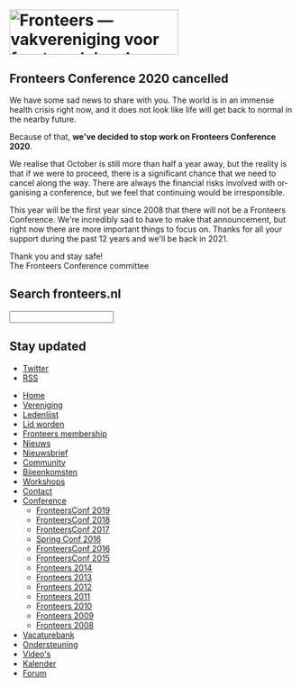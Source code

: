 <!DOCTYPE html>
<!-- Handcrafted with ❤️, by Krijn -->
<html lang="nl">
 <head>
  <meta charset="utf-8">
  <title>Fronteers Conference 2020 cancelled · Fronteers</title>
  <meta name="viewport" content="width=device-width,initial-scale=1">
  <link rel="stylesheet" href="/_css/fronteers.css?v=2023">
  <link rel="icon" href="/favicon.ico">
  <link rel="alternate" type="application/rss+xml" href="http://feeds.feedburner.com/FronteersWeblog" title="Fronteers weblog">
  <link rel="alternate" type="application/rss+xml" href="http://feeds.feedburner.com/FronteersWeblogLaatsteReacties" title="Fronteers weblog: laatste reacties">
  <link rel="alternate" type="application/rss+xml" href="http://feeds.feedburner.com/FronteersBijeenkomsten" title="Fronteers bijeenkomsten">
  <link rel="alternate" type="application/rss+xml" href="http://feeds.feedburner.com/FronteersVacaturebank" title="Fronteers vacaturebank">
  <link rel="alternate" type="application/rss+xml" href="http://feeds.feedburner.com/FronteersWorkshops" title="Fronteers workshops">
  <link rel="me" href="https://front-end.social/@fronteers">
  <link rel="alternate" type="application/rss+xml" href="http://feeds.feedburner.com/FronteersCongres" title="Fronteers conference">
  <link rel="shortlink" href="http://frnt.rs/p2365">
 </head>
 <body id="fronteers-nl">
  <div id="container">
   <div id="main">
    <h1><a href="/"><img src="/_img/badges/fronteers-logo-300dpi.png" width="300" height="80" alt="Fronteers — vakvereniging voor front-end developers"></a></h1>
    <div class="section" lang="en">
     <h2>Fronteers Conference 2020 cancelled</h2>
     <p>We have some sad news to share with you. The world is in an immense health crisis right now, and it does not look like life will get back to normal in the nearby future.</p>
     <p>Because of that, <strong>we've decided to stop work on Fronteers Conference 2020</strong>.</p>
     <p>We realise that October is still more than half a year away, but the reality is that if we were to proceed, there is a significant chance that we need to cancel along the way. There are always the financial risks involved with organising a conference, but we feel that continuing would be irresponsible.</p>
     <p>This year will be the first year since 2008 that there will not be a Fronteers Conference. We're incredibly sad to have to make that announcement, but right now there are more important things to focus on. Thanks for all your support during the past 12 years and we'll be back in 2021.</p>
     <p>Thank you and stay safe!<br>The Fronteers Conference committee</p>
    </div>
   </div>
   <div id="submenu">
    <div>
     <form method="get" action="//www.google.com/search" lang="en">
      <h2><label for="q">Search fronteers.nl</label></h2>
      <p>
       <input name="q" id="q" type="search">
       <input type="hidden" name="sitesearch" value="fronteers.nl">
       <input type="hidden" name="ie" value="UTF-8">
       <input type="hidden" name="oe" value="UTF-8">
       <input type="hidden" name="hl" value="en">
      </p>
     </form>
    </div>
    <div id="feeds" lang="en">
     <h2>Stay updated</h2>
     <ul>
      <li><a href="https://twitter.com/FronteersConf">Twitter</a></li>
      <li><a href="https://feeds.feedburner.com/FronteersCongres" type="application/rss+xml">RSS</a></li>
     </ul>
    </div>
   </div>
   <ul id="menu">
    <li id="menu-home"><a href="/">Home</a></li>
    <li id="menu-vereniging"><a href="/vereniging">Vereniging</a></li>
    <li id="menu-leden"><a href="/leden">Ledenlijst</a></li>
    <li id="menu-inschrijven"><a href="/inschrijven">Lid worden</a></li>
    <li id="menu-sign-up"><a href="/sign-up">Fronteers membership</a></li>
    <li id="menu-blog"><a href="/blog">Nieuws</a></li>
    <li id="menu-nieuwsbrief"><a href="/nieuwsbrief">Nieuwsbrief</a></li>
    <li id="menu-community"><a href="/community">Community</a></li>
    <li id="menu-bijeenkomsten"><a href="/bijeenkomsten">Bijeenkomsten</a></li>
    <li id="menu-workshops"><a href="/workshops">Workshops</a></li>
    <li id="menu-contact"><a href="/contact">Contact</a></li>
    <li id="menu-congres" class="current has-submenu"><a href="/congres" class="current">Conference</a>
     <ul>
      <li><a href="/congres/2019">FronteersConf 2019</a></li>
      <li><a href="/congres/2018">FronteersConf 2018</a></li>
      <li><a href="/congres/2017">FronteersConf 2017</a></li>
      <li><a href="/congres/2016-spring">Spring Conf 2016</a></li>
      <li><a href="/congres/2016">FronteersConf 2016</a></li>
      <li><a href="/congres/2015">FronteersConf 2015</a></li>
      <li><a href="/congres/2014">Fronteers 2014</a></li>
      <li><a href="/congres/2013">Fronteers 2013</a></li>
      <li><a href="/congres/2012">Fronteers 2012</a></li>
      <li><a href="/congres/2011">Fronteers 2011</a></li>
      <li><a href="/congres/2010">Fronteers 2010</a></li>
      <li><a href="/congres/2009">Fronteers 2009</a></li>
      <li><a href="/congres/2008">Fronteers 2008</a></li>
     </ul>
    </li>
    <li id="menu-vacaturebank"><a href="/vacaturebank">Vacaturebank</a></li>
    <li id="menu-communityondersteuning"><a href="/communityondersteuning">Ondersteuning</a></li>
    <li id="menu-videos"><a href="/videos">Video's</a></li>
    <li id="menu-kalender"><a href="/kalender">Kalender</a></li>
    <li id="menu-forum"><a href="https://forum.fronteers.nl/">Forum</a></li>
   </ul>
  </div>
  <script>
   (function() {
    "use strict";
    var i, j, tellCSS;
    var antiSpamElements = document.querySelectorAll && document.querySelectorAll('.spam-check');
    if (antiSpamElements) {
     for (i = 0; i < antiSpamElements.length; i++) {
      antiSpamElements[i].value = 'Nee';
      antiSpamElements[i].parentNode.style.display = 'none';
     }
    }
    var lis = document.querySelectorAll && document.querySelectorAll('li.current');
    if (lis) {
     var markers = [];
     for (i = 0; i < lis.length; i++) {
      var li = lis[i], ul = li.parentNode, top = li.offsetTop;
      if (ul.parentNode.tagName.toLowerCase() == 'li') {
       ul = ul.parentNode.parentNode;
      }
      var marker = document.createElement('li'), as = ul.querySelectorAll('a'), a;
      markers.push({
       top: top,
       marker: marker,
       mark: function(element) {
        this.marker.style.webkitTransform = this.marker.style.mozTransform = this.marker.style.msTransform = this.marker.style.transform = 'translateY(' + (element.offsetTop - this.top) + 'px)';
       },
       unmark: function() {
        this.marker.style.webkitTransform = this.marker.style.mozTransform = this.marker.style.msTransform = this.marker.style.transform = 'translateY(0)';
       }
      });
      for (j = 0; j < as.length; j++) {
       a = as[j];
       a.setAttribute('marker', i);
       a.onmouseover = a.onfocus = function() {
        markers[this.getAttribute('marker')].mark(this.parentNode);
       };
       a.onmouseout = a.onblur = function() {
        markers[this.getAttribute('marker')].unmark();
       };
       a.onclick = function() {
        markers[this.getAttribute('marker')].unmark = function(){};
       }
      }
      marker.innerHTML = '<span>​</span>';
      marker.className = 'mark';
      marker.style.top = top + 'px';
      ul.appendChild(marker);
     }
     tellCSS = true;
    }
    if (tellCSS) {
     document.documentElement.className = 'js-enabled';
    }
   })();
  </script>
 </body>
</html>
